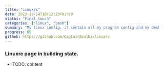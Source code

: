 ```yaml
---
title: "Linuxrc"
date: 2023-12-14T18:12:23+01:00
status: "Final touch"
categories: ["linux", "bash"]
summary: "My linux config, it contain all my program config and my desktop environment"
progress: 85
github: https://github.com/CaptainBoulbi/linuxrc
---
```


### Linuxrc page in building state.

- TODO: content

